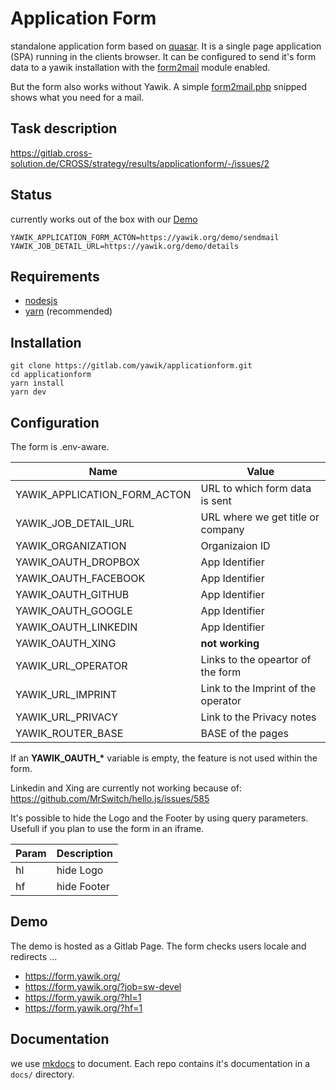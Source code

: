 # Application Form

standalone application form based on [quasar](https://quasar.dev/). It is a single page application (SPA) running in the 
clients browser. It can be configured  to send it's form data to a yawik installation with the 
[form2mail](https://packagist.org/packages/yawik/form2mail) module enabled.

But the form also works without Yawik. A simple [form2mail.php](https://gitlab.com/yawik/applicationform/-/snippets/2124038) 
snipped shows what you need for a mail.

## Task description

https://gitlab.cross-solution.de/CROSS/strategy/results/applicationform/-/issues/2

## Status

currently works out of the box with our [Demo](https://yawik.org/demo/de)

```
YAWIK_APPLICATION_FORM_ACTON=https://yawik.org/demo/sendmail
YAWIK_JOB_DETAIL_URL=https://yawik.org/demo/details
```

## Requirements

- [nodesjs](https://nodejs.org/)
- [yarn](https://yarnpkg.com/) (recommended)

## Installation

```
git clone https://gitlab.com/yawik/applicationform.git
cd applicationform
yarn install
yarn dev
```

## Configuration

The form is .env-aware. 

| Name                         | Value                               | 
|------------------------------|-------------------------------------|
| YAWIK_APPLICATION_FORM_ACTON | URL to which form data is sent      |
| YAWIK_JOB_DETAIL_URL         | URL where we get title or company   |
| YAWIK_ORGANIZATION           | Organizaion ID                      |
| YAWIK_OAUTH_DROPBOX          | App Identifier                      |
| YAWIK_OAUTH_FACEBOOK         | App Identifier                      |
| YAWIK_OAUTH_GITHUB           | App Identifier                      |
| YAWIK_OAUTH_GOOGLE           | App Identifier                      |
| YAWIK_OAUTH_LINKEDIN         | App Identifier                      |
| YAWIK_OAUTH_XING             | **not working**                     |
| YAWIK_URL_OPERATOR           | Links to the opeartor of the form   |
| YAWIK_URL_IMPRINT            | Link to the Imprint of the operator |
| YAWIK_URL_PRIVACY            | Link to the Privacy notes           |
| YAWIK_ROUTER_BASE            | BASE of the pages                   |

If an **YAWIK_OAUTH_\*** variable is empty, the feature is not used within the form.

Linkedin and Xing are currently not working because of: https://github.com/MrSwitch/hello.js/issues/585

It's possible to hide the Logo and the Footer by using query parameters. Usefull if you plan to use the form in an iframe.

| Param        | Description       |
|--------------|-------------------|
| hl           | hide Logo         |
| hf           | hide Footer       |

## Demo

The demo is hosted as a Gitlab Page. The form checks users locale and redirects ...

* https://form.yawik.org/
* https://form.yawik.org/?job=sw-devel
* https://form.yawik.org/?hl=1
* https://form.yawik.org/?hf=1

## Documentation

we use [mkdocs](https://www.mkdocs.org/) to document. Each repo contains it's documentation in a
`docs/` directory.